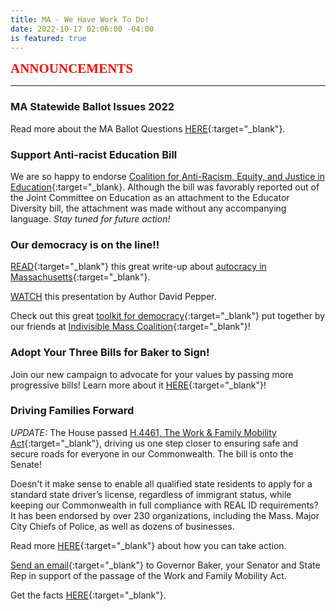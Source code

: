 ```yaml
---
title: MA - We Have Work To Do!
date: 2022-10-17 02:06:00 -04:00
is featured: true
---
```


<span style="font-family:Papyrus; font-size:1.5em; color:red;">**ANNOUNCEMENTS**</span>

---
### MA Statewide Ballot Issues 2022 
 
Read more about the MA Ballot Questions [HERE](https://turnpurple2blue.org/2022/09/29/massachusetts-2020-ballot-questions/){:target="_blank"}.


### Support Anti-racist Education Bill

We are so happy to endorse [Coalition for Anti-Racism, Equity, and Justice in Education](https://www.care4eduequity.org/){:target="_blank}. Although the bill was favorably reported out of the Joint Committee on Education as an attachment to the Educator Diversity bill, the attachment was made without any accompanying language. *Stay tuned for future action!*  

### Our democracy is on the line!!

[READ](https://turnpurple2blue.org/2022/03/31/autocracy-in-massachusetts/){:target="_blank"} this great write-up about [autocracy in Massachusetts](https://turnpurple2blue.org/2022/03/31/autocracy-in-massachusetts/){:target="_blank"}.  

[WATCH](https://youtu.be/85cTbsE2LuU?t=519) this presentation by Author David Pepper.  

Check out this great [toolkit for democracy](https://docs.google.com/document/d/1ze_Vt3yGslRqDf-TAWsn80SoytDPgNn1aVRuF4jZvI4/edit){:target="_blank"} put together by our friends at [Indivisible Mass Coalition](https://indivisible-ma.org){:target="_blank"}!

### Adopt Your Three Bills for Baker to Sign!

Join our new campaign to advocate for your values by passing more progressive bills! Learn more about it [HERE](https://docs.google.com/document/d/1bpFeqiaX53toFW4IGz428g7Tb9bBQnf0tVZWU_QrvwI/){:target="_blank"}!

### Driving Families Forward

*UPDATE:* The House passed [H.4461, The Work & Family Mobility Act](https://malegislature.gov/Bills/192/H4461){:target="_blank"}, driving us one step closer to ensuring safe and secure roads for everyone in our Commonwealth. The bill is onto the Senate!

Doesn't it make sense to enable all qualified state residents to apply for a standard state driver’s license, regardless of immigrant status, while keeping our Commonwealth in full compliance with REAL ID requirements?  It has been endorsed by over 230 organizations, including the Mass. Major City Chiefs of Police, as well as dozens of businesses.

Read more [HERE](https://www.miracoalition.org/get-involved/drivers-licenses/){:target="_blank"} about how you can take action.

[Send an email](https://actionnetwork.org/letters/dff-letter?source=direct_link&){:target="_blank"} to Governor Baker, your Senator and State Rep in support of the passage of the Work and Family Mobility Act.

Get the facts [HERE](https://drive.google.com/file/d/14_Sg3sWshggtTTuWU4LUlRey0TCDO6JQ/view){:target="_blank"}.